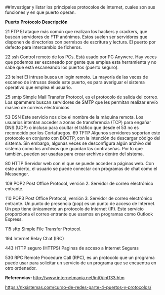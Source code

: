 ##Investigar y listar los principales protocolos de internet, cuales son sus funciones y en que puerto operan.

**Puerto**   **Protocolo**   **Descripción**

   21            FTP           El ataque más común que realizan los hackers y crackers, que buscan servidores de FTP anónimos. Estos suelen 				       ser servidores que disponen de directorios con permisos de escritura y lectura. El puerto por defecto para 				       intercambio de ficheros.
  

   22            ssh           Control remoto de los PCs. Está usado por PC Anywere. Hay veces que podemos ser escaneado por gente que emplea 				       esta herramienta y no sabe que está escaneando los puertos (puerto seguro). 
   

   23	 	telnet         El intruso busca un login remoto. La mayoría de las veces de escaneo de intrusos desde este puerto, es para 				       averiguar el sistema operativo que emplea el usuario.
  

   25		smtp           Simple Mail Transfer Protocol, es el protocolo de salida del correo. Los spammers buscan servidores de SMTP que 				       les permitan realizar envío masivo de correos electrónicos.
   

   53            DSN	       Este servicio nos dice el nombre de la máquina remota. Los usuarios intentan acceder a zonas de transferencia 				       (TCP) para engañar DNS (UDP) o incluso para ocultar el tráfico que desde el 53 no es reconocido por los   				       Cortafuegos. 
   69           TFTP  	       Algunos servidores soportan este protocolo en conjunto con BOOTP, con la intención de descargar código del 				       sistema. Sin embargo, algunas veces se desconfigura algún archivo del sistema como los archivos que guardan las 				       contraseñas. Por lo que también, pueden ser usadas para crear archivos dentro del sistema.
   

   80           HTTP 	       Servidor web con el que se puede acceder a páginas web. Con este abierto, el usuario se puede conectar con 				       programas de chat como el Messenger.
   

   109		POP2	       Post Office Protocol, versión 2. Servidor de correo electrónico entrante.
   

   110		POP3	       Post Office Protocol, versión 3. Servidor de correo electrónico entrante. Un punto de presencia (pop) es un   				       punto de acceso de Internet. Un pop tiene únicamente un protocolo de Internet (IP). Este servicio proporciona 				       el correo entrante que usamos en programas como Outlook Express.
   

   115       	sftp	       Simple File Transfer Protocol.
   

   194    	Internet Relay Chat (IRC)
   

   443		HTTP seguro (HTTPS) Paginas de acceso a Internet Seguras
   

   530          RPC            Remote Procedure Call (RPC), es un protocolo que un programa puede usar para solicitar un servicio de un 			       programa que se encuentra en otro ordenador.

    	
   
**Referencias:**
http://www.internetmania.net/int0/int133.htm

https://nksistemas.com/curso-de-redes-parte-4-puertos-y-protocolos/













   
